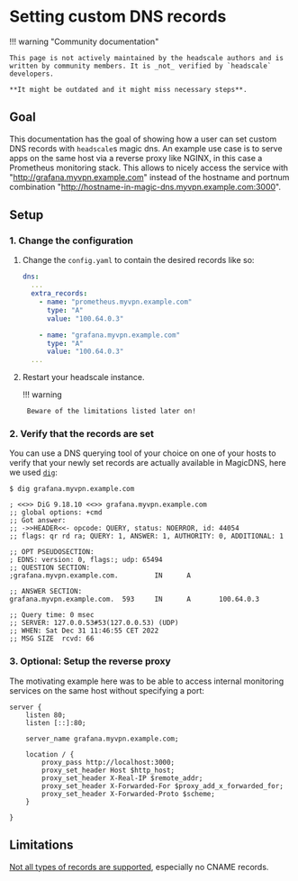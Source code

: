 # Setting custom DNS records

!!! warning "Community documentation"

    This page is not actively maintained by the headscale authors and is
    written by community members. It is _not_ verified by `headscale` developers.

    **It might be outdated and it might miss necessary steps**.

## Goal

This documentation has the goal of showing how a user can set custom DNS records with `headscale`s magic dns.
An example use case is to serve apps on the same host via a reverse proxy like NGINX, in this case a Prometheus monitoring stack. This allows to nicely access the service with "http://grafana.myvpn.example.com" instead of the hostname and portnum combination "http://hostname-in-magic-dns.myvpn.example.com:3000".

## Setup

### 1. Change the configuration

1. Change the `config.yaml` to contain the desired records like so:

    ```yaml
    dns:
      ...
      extra_records:
        - name: "prometheus.myvpn.example.com"
          type: "A"
          value: "100.64.0.3"

        - name: "grafana.myvpn.example.com"
          type: "A"
          value: "100.64.0.3"
      ...
    ```

1. Restart your headscale instance.

    !!! warning

        Beware of the limitations listed later on!

### 2. Verify that the records are set

You can use a DNS querying tool of your choice on one of your hosts to verify that your newly set records are actually available in MagicDNS, here we used [`dig`](https://man.archlinux.org/man/dig.1.en):

```
$ dig grafana.myvpn.example.com

; <<>> DiG 9.18.10 <<>> grafana.myvpn.example.com
;; global options: +cmd
;; Got answer:
;; ->>HEADER<<- opcode: QUERY, status: NOERROR, id: 44054
;; flags: qr rd ra; QUERY: 1, ANSWER: 1, AUTHORITY: 0, ADDITIONAL: 1

;; OPT PSEUDOSECTION:
; EDNS: version: 0, flags:; udp: 65494
;; QUESTION SECTION:
;grafana.myvpn.example.com.         IN      A

;; ANSWER SECTION:
grafana.myvpn.example.com.  593     IN      A       100.64.0.3

;; Query time: 0 msec
;; SERVER: 127.0.0.53#53(127.0.0.53) (UDP)
;; WHEN: Sat Dec 31 11:46:55 CET 2022
;; MSG SIZE  rcvd: 66
```

### 3. Optional: Setup the reverse proxy

The motivating example here was to be able to access internal monitoring services on the same host without specifying a port:

```
server {
    listen 80;
    listen [::]:80;

    server_name grafana.myvpn.example.com;

    location / {
        proxy_pass http://localhost:3000;
        proxy_set_header Host $http_host;
        proxy_set_header X-Real-IP $remote_addr;
        proxy_set_header X-Forwarded-For $proxy_add_x_forwarded_for;
        proxy_set_header X-Forwarded-Proto $scheme;
    }

}
```

## Limitations

[Not all types of records are supported](https://github.com/tailscale/tailscale/blob/6edf357b96b28ee1be659a70232c0135b2ffedfd/ipn/ipnlocal/local.go#L2989-L3007), especially no CNAME records.
